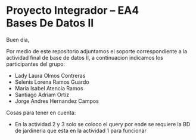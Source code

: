 #  Proyecto Integrador – EA4 Bases De Datos II

Buen dia,

Por medio de este repositorio adjuntamos el soporte correspondiente a la actividad final de base de datos II, a continuacion indicamos los participantes del grupo:


- Lady Laura Olmos Contreras
- Selenis Lorena Ramos Guardo
- Maria Isabel Atencia Ramos
- Santiago Adriam Ortiz
- Jorge Andres Hernandez Campos

Cosas para tener en cuenta:

- En la actividad 2 y 3 solo se coloco el query por ende se requiere la BD de jardineria que esta en la actividad 1 para funcionar